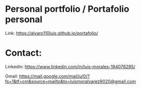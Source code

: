 # Personal portfolio / Portafolio personal

Link: https://alvaro110luis.github.io/portafolio/

# Contact:

Linkedin: https://www.linkedin.com/in/luis-morales-184076285/

Gmail: https://mail.google.com/mail/u/0/?fs=1&tf=cm&source=mailto&to=luismoralvarez9020@gmail.com
